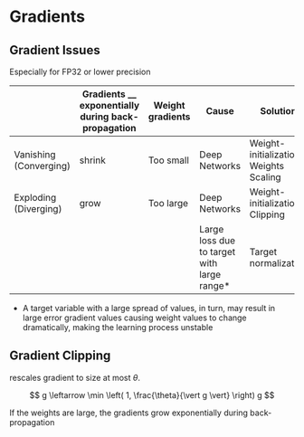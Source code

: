 # Gradients

## Gradient Issues

Especially for FP32 or lower precision

|                        | Gradients __ exponentially during back-propagation | Weight gradients | Cause                                      | Solution                                 |
| ---------------------- | -------------------------------------------------- | ---------------- | ------------------------------------------ | ---------------------------------------- |
| Vanishing (Converging) | shrink                                             | Too small        | Deep Networks                              | Weight-initialization<br>Weights Scaling |
| Exploding (Diverging)  | grow                                               | Too large        | Deep Networks                              | Weight-initialization<br>Clipping        |
|                        |                                                    |                  | Large loss due to target with large range* | Target normalization                     |

- A target variable with a large spread of values, in turn, may result in large error gradient values causing weight values to change dramatically, making the learning process unstable

## Gradient Clipping

rescales gradient to size at most $\theta$.

$$
g \leftarrow \min \left( 1, \frac{\theta}{\vert g \vert}  \right) g
$$

If the weights are large, the gradients grow exponentially during back-propagation
